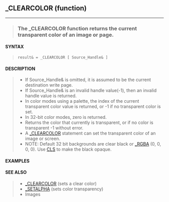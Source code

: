 ## _CLEARCOLOR (function)
---
<blockquote>

### The _CLEARCOLOR function returns the current transparent color of an image or page.

</blockquote>

#### SYNTAX

<blockquote>

`result& = _CLEARCOLOR [ Source_Handle& ]`

</blockquote>

#### DESCRIPTION

<blockquote>

* If Source_Handle& is omitted, it is assumed to be the current destination write page.
* If Source_Handle& is an invalid handle value(-1), then an invalid handle value is returned.
* In color modes using a palette, the index of the current transparent color value is returned, or -1 if no transparent color is set.
* In 32-bit color modes, zero is returned.
* Returns the color that currently is transparent, or if no color is transparent -1 without error.
* A [_CLEARCOLOR](./_CLEARCOLOR.md) statement can set the transparent color of an image or screen.
* NOTE: Default 32 bit backgrounds are clear black or [_RGBA](./_RGBA.md) (0, 0, 0, 0). Use [CLS](./CLS.md) to make the black opaque.


</blockquote>

#### EXAMPLES

<blockquote>


</blockquote>

#### SEE ALSO

<blockquote>

* [_CLEARCOLOR](./_CLEARCOLOR.md) (sets a clear color)
* [_SETALPHA](./_SETALPHA.md) (sets color transparency)
* Images

</blockquote>
